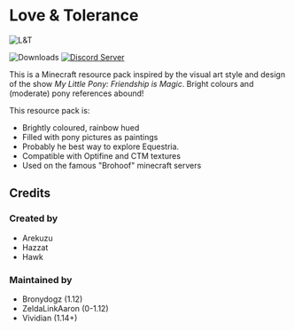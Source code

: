 # Love & Tolerance

<img src="https://i.imgur.com/s2mO3w5.png" alt="L&T"></img>

![Downloads](https://img.shields.io/github/downloads/MineLittlePony/Love-and-Tolerance/total.svg?color=yellowgreen)
[![Discord Server](https://img.shields.io/discord/182490536119107584.svg?color=blueviolet)](https://discord.gg/HbJSFyu)

This is a Minecraft resource pack inspired by the visual art style and design of the show _My Little Pony: Friendship is Magic_. Bright colours and (moderate) pony references abound!


This resource pack is:

 - Brightly coloured, rainbow hued
 - Filled with pony pictures as paintings
 - Probably he best way to explore Equestria.
 - Compatible with Optifine and CTM textures
 - Used on the famous "Brohoof" minecraft servers

## Credits

### Created by
 - Arekuzu
 - Hazzat
 - Hawk

### Maintained by

 - Bronydogz (1.12)
 - ZeldaLinkAaron (0-1.12)
 - Vividian (1.14+)
